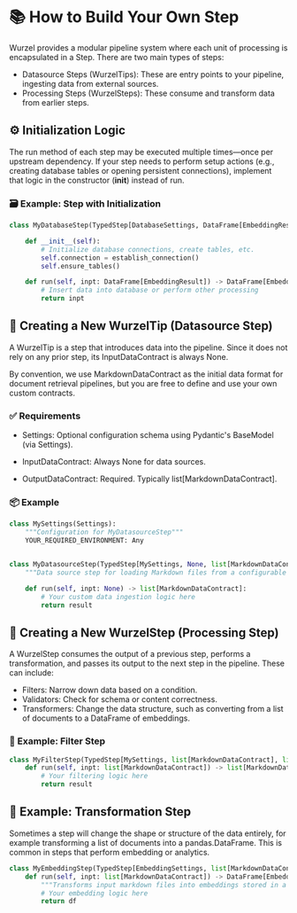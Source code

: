 # 📚 How to Build Your Own Step

Wurzel provides a modular pipeline system where each unit of processing is encapsulated in a Step. There are two main types of steps:

- Datasource Steps (WurzelTips): These are entry points to your pipeline, ingesting data from external sources.
- Processing Steps (WurzelSteps): These consume and transform data from earlier steps.


## ⚙️ Initialization Logic

The run method of each step may be executed multiple times—once per upstream dependency. If your step needs to perform setup actions (e.g., creating database tables or opening persistent connections), implement that logic in the constructor (__init__) instead of run.

### 🗃️ Example: Step with Initialization

```python
class MyDatabaseStep(TypedStep[DatabaseSettings, DataFrame[EmbeddingResult], DataFrame[EmbeddingResult]]):

    def __init__(self):
        # Initialize database connections, create tables, etc.
        self.connection = establish_connection()
        self.ensure_tables()

    def run(self, inpt: DataFrame[EmbeddingResult]) -> DataFrame[EmbeddingResult]:
        # Insert data into database or perform other processing
        return inpt
```

## 🧱 Creating a New WurzelTip (Datasource Step)

A WurzelTip is a step that introduces data into the pipeline. Since it does not rely on any prior step, its InputDataContract is always None.

By convention, we use MarkdownDataContract as the initial data format for document retrieval pipelines, but you are free to define and use your own custom contracts.

### ✅ Requirements

- Settings: Optional configuration schema using Pydantic's BaseModel (via Settings).

- InputDataContract: Always None for data sources.

- OutputDataContract: Required. Typically list[MarkdownDataContract].

### 📦 Example

```python
class MySettings(Settings):
    """Configuration for MyDatasourceStep"""
    YOUR_REQUIRED_ENVIRONMENT: Any


class MyDatasourceStep(TypedStep[MySettings, None, list[MarkdownDataContract]]):
    """Data source step for loading Markdown files from a configurable path."""

    def run(self, inpt: None) -> list[MarkdownDataContract]:
        # Your custom data ingestion logic here
        return result
```

## 🔁 Creating a New WurzelStep (Processing Step)

A WurzelStep consumes the output of a previous step, performs a transformation, and passes its output to the next step in the pipeline. These can include:

- Filters: Narrow down data based on a condition.
- Validators: Check for schema or content correctness.
- Transformers: Change the data structure, such as converting from a list of documents to a DataFrame of embeddings.

### 🧹 Example: Filter Step

```python
class MyFilterStep(TypedStep[MySettings, list[MarkdownDataContract], list[MarkdownDataContract]]):
    def run(self, inpt: list[MarkdownDataContract]) -> list[MarkdownDataContract]:
        # Your filtering logic here
        return result
```

## 🔄 Example: Transformation Step

Sometimes a step will change the shape or structure of the data entirely, for example transforming a list of documents into a pandas.DataFrame. This is common in steps that perform embedding or analytics.

```python
class MyEmbeddingStep(TypedStep[EmbeddingSettings, list[MarkdownDataContract], DataFrame[EmbeddingResult]]):
    def run(self, inpt: list[MarkdownDataContract]) -> DataFrame[EmbeddingResult]:
        """Transforms input markdown files into embeddings stored in a DataFrame."""
        # Your embedding logic here
        return df
```

